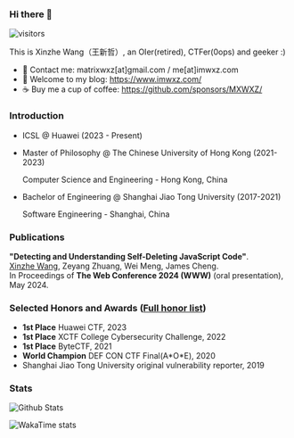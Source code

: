 ### Hi there 👋
![visitors](https://visitor-badge.laobi.icu/badge?page_id=MXWXZ.MXWXZ)

This is Xinzhe Wang（王新哲）, an OIer(retired), CTFer(0ops) and geeker :)

- 📧 Contact me: matrixwxz[at]gmail.com / me[at]imwxz.com
- 🐚 Welcome to my blog: https://www.imwxz.com/
- ☕ Buy me a cup of coffee: https://github.com/sponsors/MXWXZ/

### Introduction
- ICSL @ Huawei (2023 - Present)
- Master of Philosophy @ The Chinese University of Hong Kong (2021-2023)
  
  Computer Science and Engineering - Hong Kong, China
- Bachelor of Engineering @ Shanghai Jiao Tong University (2017-2021)
  
  Software Engineering - Shanghai, China

### Publications

**"Detecting and Understanding Self-Deleting JavaScript Code"**.\
<ins>Xinzhe Wang</ins>, Zeyang Zhuang, Wei Meng, James Cheng.\
In Proceedings of **The Web Conference 2024 (WWW)** (oral presentation), May 2024.

### Selected Honors and Awards ([Full honor list](honor_wall.md))
- **1st Place** Huawei CTF, 2023
- **1st Place** XCTF College Cybersecurity Challenge, 2022
- **1st Place** ByteCTF, 2021
- **World Champion** DEF CON CTF Final(A\*O\*E), 2020
- Shanghai Jiao Tong University original vulnerability reporter, 2019

### Stats

![Github Stats](https://github-readme-stats-mxwxz.vercel.app/api?username=mxwxz&show_icons=true&custom_title=MXWXZ%27s%20GitHub%20Stats)

![WakaTime stats](https://github-readme-stats-mxwxz.vercel.app/api/wakatime?username=mxwxz&layout=compact&langs_count=5)
